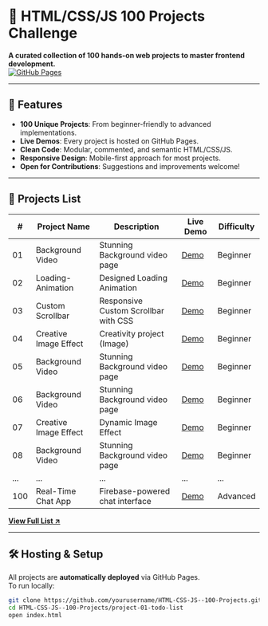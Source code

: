 # 🌟 HTML/CSS/JS 100 Projects Challenge

**A curated collection of 100 hands-on web projects to master frontend development.**  
[![GitHub Pages](https://img.shields.io/badge/Live%20Demo-Available-brightgreen)](https://Abdul-Sami-Abbasi.github.io/HTML-CSS-JS--100-Projects/)

---

## 🚀 Features
- **100 Unique Projects**: From beginner-friendly to advanced implementations.
- **Live Demos**: Every project is hosted on GitHub Pages.
- **Clean Code**: Modular, commented, and semantic HTML/CSS/JS.
- **Responsive Design**: Mobile-first approach for most projects.
- **Open for Contributions**: Suggestions and improvements welcome!

---

## 📂 Projects List

| #   | Project Name          | Description                          | Live Demo | Difficulty  |
|-----|-----------------------|--------------------------------------|-----------|-------------|
| 01  | Background Video      | Stunning Background video page      | [Demo](https://abdul-sami-abbasi.github.io/HTML-CSS-JS--100-Projects./project-01-bg-video/) | Beginner    |
| 02  | Loading-Animation     | Designed Loading Animation | [Demo](https://abdul-sami-abbasi.github.io/HTML-CSS-JS--100-Projects./project-02-Creative-Loading-Animation/) | Beginner |
| 03  | Custom Scrollbar   | Responsive Custom Scrollbar with CSS | [Demo](https://abdul-sami-abbasi.github.io/HTML-CSS-JS--100-Projects./project-03-Custom-Scrollbar/) | Beginner |
| 04  | Creative Image Effect | Creativity project (Image)  | [Demo](https://abdul-sami-abbasi.github.io/HTML-CSS-JS--100-Projects./project-04-Creative-Image-Hover-Effect/) | Beginner    |
| 05  | Background Video      | Stunning Background video page      | [Demo](https://abdul-sami-abbasi.github.io/HTML-CSS-JS--100-Projects./project-01-bg-video/) | Beginner    |
| 06  | Background Video      | Stunning Background video page      | [Demo](https://abdul-sami-abbasi.github.io/HTML-CSS-JS--100-Projects./project-01-bg-video/) | Beginner    |
| 07  | Creative Image Effect   | Dynamic Image Effect      | [Demo](https://abdul-sami-abbasi.github.io/HTML-CSS-JS--100-Projects./project-07-Creative-Image-Effect/) | Beginner    |
| 08  | Background Video      | Stunning Background video page      | [Demo](https://abdul-sami-abbasi.github.io/HTML-CSS-JS--100-Projects./project-01-bg-video/) | Beginner    |
| ... | ...                   | ...                                  | ...       | ...         |
| 100 | Real-Time Chat App    | Firebase-powered chat interface      | [Demo](...) | Advanced    |

**[View Full List ↗](PROJECTS.md)**

---

## 🛠️ Hosting & Setup
All projects are **automatically deployed** via GitHub Pages.  
To run locally:
```bash
git clone https://github.com/yourusername/HTML-CSS-JS--100-Projects.git
cd HTML-CSS-JS--100-Projects/project-01-todo-list
open index.html
